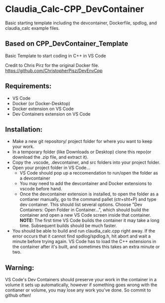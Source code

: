 # Claudia_Calc-CPP_DevContainer
 Basic starting template including the devcontainer, Dockerfile, spdlog, and claudia_calc example files.

## Based on CPP_DevContainer_Template
 Basic Template to start coding in C++ in VS Code
 
 Credit to Chris Pirz for the original Docker file.
 https://github.com/ChristopherPisz/DevEnvCpp

## Requirements:
 * VS Code
 * Docker (or Docker-Desktop)
 * Docker extension on VS Code
 * Dev Containers extension on VS Code

## Installation:
 * Make a new git repository/ project folder for where you want to keep your work.
 * In a temporary folder (like Downloads or Desktop) clone this repo(or download the .zip file, and extract it).
 * Copy the .vscode, .devcontainer, and src folders into your project folder.
 * Open your project folder in VS Code...
   - VS Code should pop up a reccomendation to run/open the folder as a devcontainer
   - You may need to add the devcontainer and Docker extensions to vscode before hand.
   - Once the devcontainer extension is installed, to open the folder as a contianer manually,
     go to the command pallet (ctr+sht+P) and type dev container. This should list several options.
     Choose "Dev Containers: Open Folder in Container...", which should build the container and
     open a new VS Code screen inside that container. **NOTE:** The first time VS Code builds the
     container it may take a long time. Subsequent builds should be much faster.
 * You should be able to build and run claudia_calc.cpp right away. If the error occurs that
   it cannot find spdlog/spdlog.h, hit abort and wait a minute before trying again. VS Code
   has to load the C++ extensions in the container after it's built, and sometimes this takes
   an extra minute or two.
 
## Warning:
 VS Code's Dev Containers should preserve your work in the container in a volume it sets up automatically,
 however if something goes wrong with the contianer or volume, you may lose any work you've done. So commit
 to github often!
